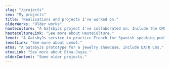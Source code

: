 ```yaml
---
slug: "/projects"
seo: "My projects"
title: "Realisations and projects I've worked on."
olderWorks: "Older works"
hauteculture: "A GatsbyJs project I've collaborated on. Include the CMS"
hautecultureLink: "See more about HauteCulture."
lemot: "A GatsbyJs service to practice French for Spanish speaking public. Use Mailgun. Netlify backend. MJML for mail templating."
lemotLink: "See more about Lemot."
etna: "A GatsbyJs prototype for a jewelry showcase. Include DATO Cms."
etnaLink: "See more about Etna-Joyas."
olderContent: "Some older projects."
---
```

